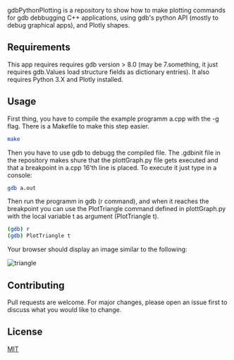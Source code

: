 gdbPythonPlotting is a repository to show how to make plotting commands for gdb debbugging C++ applications, using gdb's python API (mostly to debug graphical apps), and Plotly shapes.

## Requirements 

This app requires requires gdb version > 8.0 (may be 7.something, it just requires gdb.Values load structure fields as dictionary entries). It also requires Python 3.X and Plotly installed.

## Usage

First thing, you have to compile the example programm a.cpp with the -g flag. There is a Makefile to make this step easier.

```bash
make
`````

Then you have to use gdb to debugg the compiled file. The .gdbinit file in the repository makes shure that the plottGraph.py file gets executed and that a breakpoint in a.cpp 16'th line is placed. To execute it just type in a console:

```bash
gdb a.out
`````

Then run the programm in gdb (r command), and when it reaches the breakpoint you can use the PlotTriangle command defined in plottGraph.py with the local variable t as argument (PlotTriangle t).


```bash
(gdb) r
(gdb) PlotTriangle t
`````

Your browser should display an image similar to the following:

![triangle](https://github.com/hporro/gdbPythonPlotting/blob/master/resources/triangle.png)

## Contributing

Pull requests are welcome. For major changes, please open an issue first to discuss what you would like to change.

## License

[MIT](https://choosealicense.com/licenses/mit/)
````
````
